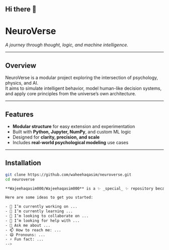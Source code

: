 ## Hi there 👋
# NeuroVerse

*A journey through thought, logic, and machine intelligence.*

---

## Overview

NeuroVerse is a modular project exploring the intersection of psychology, physics, and AI.  
It aims to simulate intelligent behavior, model human-like decision systems, and apply core principles from the universe’s own architecture.

---

## Features

- **Modular structure** for easy extension and experimentation  
- Built with **Python, Jupyter, NumPy**, and custom ML logic  
- Designed for **clarity, precision, and scale**  
- Includes **real-world psychological modeling** use cases

---

## Installation

```bash
git clone https://github.com/waheehaqasim/neuroverse.git
cd neuroverse

**Wajeehaqasim000/Wajeehaqasim000** is a ✨ _special_ ✨ repository because its `README.md` (this file) appears on your GitHub profile.

Here are some ideas to get you started:

- 🔭 I’m currently working on ...
- 🌱 I’m currently learning ...
- 👯 I’m looking to collaborate on ...
- 🤔 I’m looking for help with ...
- 💬 Ask me about ...
- 📫 How to reach me: ...
- 😄 Pronouns: ...
- ⚡ Fun fact: ...
-->

